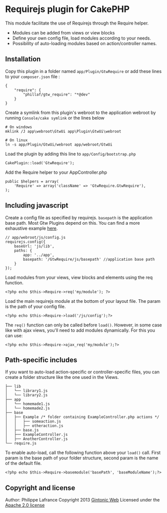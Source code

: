 # Requirejs plugin for CakePHP

This module facilitate the use of Requirejs through the Require helper.

* Modules can be added from views or view blocks
* Define your own config file, load modules according to your needs.
* Possibility of auto-loading modules based on action/controller names.

## Installation

Copy this plugin in a folder named `app/Plugin/GtwRequire` or add these lines to your `composer.json` file :

    {
        "require": {
            "phillaf/gtw_require": "*@dev"
        }
    }
    
Create a symlink from this plugin's webroot to the application webroot by running `Console/cake symlink` or the lines below

    # On windows
    mklink /J app\webroot\GtwUi app\Plugin\GtwUi\webroot

    # On linux
    ln -s app/Plugin/GtwUi/webroot app/webroot/GtwUi

Load the plugin by adding this line to `app/Config/bootstrap.php`

    CakePlugin::load('GtwRequire');
    
Add the Require helper to your AppController.php

    public $helpers = array(
        'Require' => array('className' => 'GtwRequire.GtwRequire'),
    );
    
## Including javascript

Create a config file as specified by requirejs. `basepath` is the application base path. Most Gtw Plugins depend on this. You can find a more exhaustive example [here](https://gist.github.com/Phillaf/7051827).

    // app/webroot/js/config.js
    requirejs.config({
        baseUrl: 'js/lib',
        paths: {
            app: '../app',
            basepath: '/GtwRequire/js/basepath' //application base path
        }
    });
    
Load modules from your views, view blocks and elements using the req function.

    <?php echo $this->Require->req('my/module'); ?>

Load the main requirejs module at the bottom of your layout file. The param is the path of your config file.

    <?php echo $this->Require->load('/js/config');?>
    
The `req()` function can only be called before `load()`. However, in some case like with ajax views, you'll need to add modules dynamically. For this you can use:

    <?php echo $this->Require->ajax_req('my/module');?>
    
## Path-specific includes

If you want to auto-load action-specific or controller-specific files, you can create a folder structure like the one used in the Views.

    ├── lib
    │   └── library1.js
    │   └── library2.js
    ├── app
    │   └── homemade1.js
    │   └── homemade2.js
    ├── base
    │   ├── Example /* folder containing ExampleController.php actions */
    │   │   ├── someaction.js
    │   │   ├── otheraction.js
    │   ├── base.js
    │   ├── ExampleController.js
    │   ├── AnotherController.js
    └── require.js

To enable auto-load, call the following function above your `load()` call. First param is the base path of your folder structure, second param is the name of the default file.
    
    <?php echo $this->Require->basemodule('basePath', 'baseModuleName');?>

## Copyright and license
Author: Philippe Lafrance
Copyright 2013 [Gintonic Web](http://gintonicweb.com)
Licensed under the [Apache 2.0 license](http://www.apache.org/licenses/LICENSE-2.0.html)
